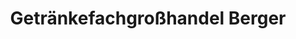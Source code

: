 ---
title: "Getränkefachgroßhandel Berger"
url: /achern/getraenkefachgrosshandel-berger/
shop: Getränke
---